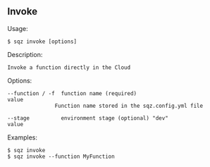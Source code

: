 
## Invoke 

 
 Usage: 

    $ sqz invoke [options]

 Description:

    Invoke a function directly in the Cloud

 Options:

    --function / -f  function name (required)
    value
                   Function name stored in the sqz.config.yml file
 
    --stage          environment stage (optional) "dev"
    value 

 Examples:

    $ sqz invoke 
    $ sqz invoke --function MyFunction
